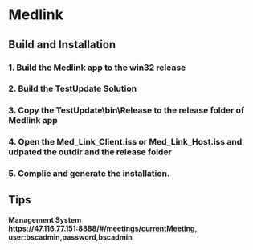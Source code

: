 # Medlink 
## Build and Installation
### 1. Build the Medlink app to the win32 release 
### 2. Build the TestUpdate Solution
### 3. Copy the TestUpdate\bin\Release to the release folder of Medlink app
### 4. Open the Med_Link_Client.iss or Med_Link_Host.iss and udpated the outdir and the release folder
### 5. Complie and generate the installation.
## Tips
#### Management System https://47.116.77.151:8888/#/meetings/currentMeeting, user:bscadmin,password,bscadmin
#### 